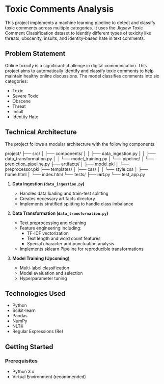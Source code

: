 # Toxic Comments Analysis

This project implements a machine learning pipeline to detect and classify toxic comments across multiple categories. It uses the Jigsaw Toxic Comment Classification dataset to identify different types of toxicity like threats, obscenity, insults, and identity-based hate in text comments.

## Problem Statement
Online toxicity is a significant challenge in digital communication. This project aims to automatically identify and classify toxic comments to help maintain healthy online discussions. The model classifies comments into six categories:
- Toxic
- Severe Toxic
- Obscene
- Threat
- Insult
- Identity Hate

## Technical Architecture
The project follows a modular architecture with the following components:

project/
├── src/
│   ├── components/
│   │   ├── data_ingestion.py
│   │   ├── data_transformation.py
│   │   └── model_training.py
│   └── pipeline/
│       └── prediction_pipeline.py
├── artifacts/
│   ├── model.pkl
│   └── preprocessor.pkl
├── templates/
│   ├── css/
│   │   └── style.css
│   ├── home.html
│   └── index.html
└── tests/
    ├── __init__.py
    └── test_app.py

1. **Data Ingestion (`data_ingestion.py`)**
   - Handles data loading and train-test splitting
   - Creates necessary artifacts directory
   - Implements stratified splitting to handle class imbalance

2. **Data Transformation (`data_transformation.py`)**
   - Text preprocessing and cleaning
   - Feature engineering including:
     - TF-IDF vectorization
     - Text length and word count features
     - Special character and punctuation analysis
   - Implements sklearn Pipeline for reproducible transformations

3. **Model Training (Upcoming)**
   - Multi-label classification
   - Model evaluation and selection
   - Hyperparameter tuning

## Technologies Used
- Python
- Scikit-learn
- Pandas
- NumPy
- NLTK
- Regular Expressions (Re)

## Getting Started

### Prerequisites
- Python 3.x
- Virtual Environment (recommended)
